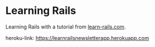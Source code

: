 # Learning Rails

Learning Rails with a tutorial from [learn-rails.com](http://learn-rails.com/).

heroku-link:
https://learnrailsnewsletterapp.herokuapp.com
